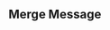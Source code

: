 ## Merge Message

<!--- commit message --->
<!-- Text between these markers will be used as default in merges, such as auto:merge. -->

<!--- end commit message --->
